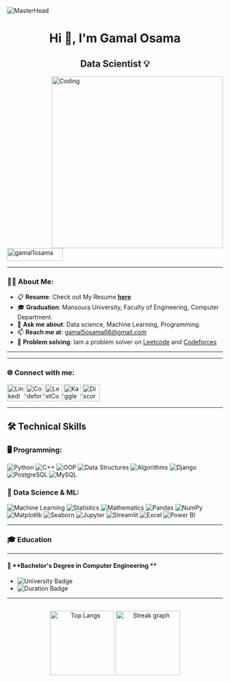 ![MasterHead](https://i.redd.it/bpxxqqvps4h91.gif)

<h1 align="center">Hi 👋, I'm Gamal Osama</h1>
<h2 align="center">Data Scientist 💡</h2>

<img align="right" alt="Coding" width="400" src="https://media2.giphy.com/media/v1.Y2lkPTc5MGI3NjExdnlybzF1cm43c2c1b3BqaDl0bmhsZ2hpaGVrZzRxdnlycWw3Z2hpbyZlcD12MV9pbnRlcm5hbF9naWZfYnlfaWQmY3Q9Zw/qgQUggAC3Pfv687qPC/giphy.webp" />

<p align="left"> 
  <img src="https://komarev.com/ghpvc/?username=gamal1osama&label=Profile%20views&color=0e75b6&style=flat" alt="gamal1osama" width="130" height="30" />
</p>



---

### 👨‍💻 About Me:
- 📋 **Resume**: Check out My Resume [**here**](https://drive.google.com/file/d/1OdqoFqZNzFBWae1N_7fLwQ-fMk_pOt3T/view?usp=sharing)  
- 🎓 **Graduation**: Mansoura University, Faculty of Engineering, Computer Department.
- 💬 **Ask me about**: Data science, Machine Learning, Programming.
- 📫 **Reach me at**: [gamal5osama66@gmail.com](mailto:gamal5osama66@gmail.com)
- 🧠 **Problem solving**: Iam a problem solver on  [Leetcode](https://leetcode.com/Gamal_Osama/) and [Codeforces](https://codeforces.com/profile/gimy1) 

---


---

<h3 align="left">🌐 Connect with me:</h3>
<p align="left">
  <a href="https://www.linkedin.com/in/gamal-osama" target="_blank">
    <img align="center" src="https://raw.githubusercontent.com/rahuldkjain/github-profile-readme-generator/master/src/images/icons/Social/linked-in-alt.svg" alt="LinkedIn - Gamal Osama" height="40"   width="40" />
  </a>

  <a href="https://codeforces.com/profile/gimy1" target="_blank">
    <img align="center" src="https://raw.githubusercontent.com/rahuldkjain/github-profile-readme-generator/master/src/images/icons/Social/codeforces.svg" alt="Codeforces - gamal osama" height="40" width="40" />
  </a>
  <a href="https://leetcode.com/Gamal_Osama/" target="_blank">
    <img align="center" src="https://raw.githubusercontent.com/rahuldkjain/github-profile-readme-generator/master/src/images/icons/Social/leet-code.svg" alt="LeetCode - gamal osama" height="40" width="40" />
  </a>
  <a href="https://www.kaggle.com/gamalosama/" target="_blank">
    <img align="center" src="https://raw.githubusercontent.com/rahuldkjain/github-profile-readme-generator/master/src/images/icons/Social/kaggle.svg" alt="Kaggle - gamal osama" height="40" width="40" />
  </a>
  <a href="https://discordapp.com/users/1165011302746431548" target="_blank">
    <img align="center" src="https://raw.githubusercontent.com/maurodesouza/profile-readme-generator/master/src/assets/icons/social/discord/default.svg" alt="Discord - gamal osama" height="40" width="40" />
  </a>
</p>


---


## 🛠️ Technical Skills

### 🖥️ Programming:
![Python](https://img.shields.io/badge/Python-3776AB?style=flat&logo=python&logoColor=white) 
![C++](https://img.shields.io/badge/C++-00599C?style=flat&logo=cplusplus&logoColor=white) 
![OOP](https://img.shields.io/badge/OOP-FF6F61?style=flat&logo=object-oriented-programming&logoColor=white) 
![Data Structures](https://img.shields.io/badge/Data%20Structures-00796B?style=flat&logo=data-structures&logoColor=white) 
![Algorithms](https://img.shields.io/badge/Algorithms-FFC107?style=flat&logo=algorithms&logoColor=white)
![Django](https://img.shields.io/badge/Django-092E20?style=flat&logo=django&logoColor=white)
![PostgreSQL](https://img.shields.io/badge/PostgreSQL-336791?style=flat&logo=postgresql&logoColor=white)
![MySQL](https://img.shields.io/badge/MySQL-4479A1?style=flat&logo=mysql&logoColor=white)



### 🤖 Data Science & ML:
![Machine Learning](https://img.shields.io/badge/Machine_Learning-FF6F00?style=flat&logo=robot&logoColor=white)
![Statistics](https://img.shields.io/badge/Statistics-9C27B0?style=flat&logo=statistics&logoColor=white) 
![Mathematics](https://img.shields.io/badge/Mathematics-4CAF50?style=flat&logo=mathematica&logoColor=white) 
![Pandas](https://img.shields.io/badge/Pandas-150458?style=flat&logo=pandas&logoColor=white)
![NumPy](https://img.shields.io/badge/NumPy-013243?style=flat&logo=numpy&logoColor=white)
![Matplotlib](https://img.shields.io/badge/Matplotlib-3776AB?style=flat&logo=matplotlib&logoColor=white) 
![Seaborn](https://img.shields.io/badge/Seaborn-3776AB?style=flat&logo=seaborn&logoColor=white)
![Jupyter](https://img.shields.io/badge/Jupyter-F37626?style=flat&logo=jupyter&logoColor=white)
![Streamlit](https://img.shields.io/badge/Streamlit-FF4B4B?style=flat&logo=streamlit&logoColor=white)
![Excel](https://img.shields.io/badge/Excel-217346?style=flat&logo=microsoft-excel&logoColor=white)
![Power BI](https://img.shields.io/badge/Power%20BI-F2C811?style=flat&logo=powerbi&logoColor=white)


---


### 🎓 Education

---

#### 🏫 **Bachelor's Degree in Computer Engineering **

- ![University Badge](https://img.shields.io/badge/Mansoura_University_Faculty_of_Engineering,_Computer_Department-0055A4?style=flat&logo=university&logoColor=white)
- ![Duration Badge](https://img.shields.io/badge/Duration-%202022%20–%20%202027-yellow)

---





##

<div align="center">
    <img src="https://github-readme-stats.vercel.app/api/top-langs?username=gamal1osama&locale=en&hide_title=false&layout=compact&card_width=320&langs_count=7&theme=gruvbox&hide_border=true" height="150" alt="Top Langs"/> 
    <img src="https://streak-stats.demolab.com?user=gamal1osama&locale=en&mode=daily&theme=gruvbox&hide_border=true&border_radius=5&date_format=j%20M%5B%20Y%5D" height="150" alt="Streak graph"/>
    <br>
</div>

